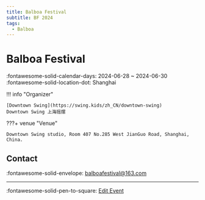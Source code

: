 ```yaml
---
title: Balboa Festival
subtitle: BF 2024
tags:
  - Balboa
---
```


# Balboa Festival 

:fontawesome-solid-calendar-days: 2024-06-28 ~ 2024-06-30  
:fontawesome-solid-location-dot: Shanghai  

!!! info "Organizer"

    [Downtown Swing](https://swing.kids/zh_CN/downtown-swing)  
    Downtown Swing 上海摇摆  

???+ venue "Venue"

    Downtown Swing studio, Room 407 No.285 West JianGuo Road, Shanghai, China.  

## Contact

:fontawesome-solid-envelope: <balboafestival@163.com>  

---

:fontawesome-solid-pen-to-square: [Edit Event](https://github.com/swingdance/events/issues/new?assignees=&labels=update+event&projects=&template=03-update_entity.yml&title=Update%20Event%3A%202024%2Fzh_CN%20%E2%80%A2%20Balboa%20Festival&region=zh_CN&year=2024&id=balboa-festival-2024&name=Balboa%20Festival&org_id=downtown-swing)
